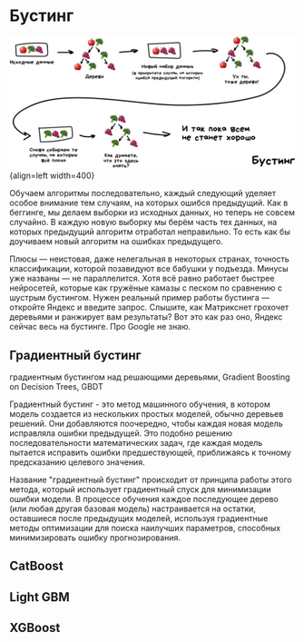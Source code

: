 # Бустинг

![de](../images/f.webp){align=left width=400}

Обучаем алгоритмы последовательно, каждый следующий уделяет особое внимание тем случаям, на которых ошибся предыдущий.
Как в беггинге, мы делаем выборки из исходных данных, но теперь не совсем случайно. В каждую новую выборку мы берём часть тех данных, на которых предыдущий алгоритм отработал неправильно. То есть как бы доучиваем новый алгоритм на ошибках предыдущего.

Плюсы — неистовая, даже нелегальная в некоторых странах, точность классификации, которой позавидуют все бабушки у подъезда. Минусы уже названы — не параллелится. Хотя всё равно работает быстрее нейросетей, которые как гружёные камазы с песком по сравнению с шустрым бустингом.
Нужен реальный пример работы бустинга — откройте Яндекс и введите запрос. Слышите, как Матрикснет грохочет деревьями и ранжирует вам результаты? Вот это как раз оно, Яндекс сейчас весь на бустинге. Про Google не знаю.

## Градиентный бустинг
градиентным бустингом над решающими деревьями, Gradient Boosting on Decision Trees, GBDT

Градиентный бустинг - это метод машинного обучения, в котором модель создается из нескольких простых моделей, обычно деревьев решений. Они добавляются поочередно, чтобы каждая новая модель исправляла ошибки предыдущей. Это подобно решению последовательности математических задач, где каждая модель пытается исправить ошибки предшествующей, приближаясь к точному предсказанию целевого значения.

Название "градиентный бустинг" происходит от принципа работы этого метода, который использует градиентный спуск для минимизации ошибки модели. В процессе обучения каждое последующее дерево (или любая другая базовая модель) настраивается на остатки, оставшиеся после предыдущих моделей, используя градиентные методы оптимизации для поиска наилучших параметров, способных минимизировать ошибку прогнозирования.

## CatBoost
## Light GBM
## XGBoost